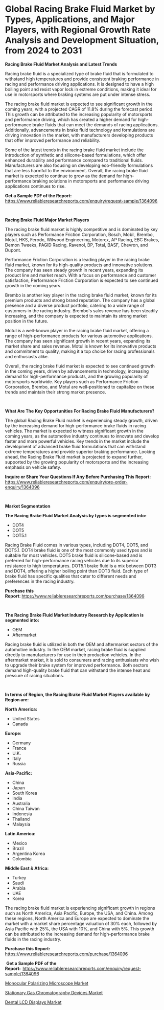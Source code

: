 <p><h1>Global Racing Brake Fluid Market by Types, Applications, and Major Players, with Regional Growth Rate Analysis and Development Situation, from 2024 to 2031</h1></p><p><strong>Racing Brake Fluid Market Analysis and Latest Trends</strong></p>
<p><p>Racing brake fluid is a specialized type of brake fluid that is formulated to withstand high temperatures and provide consistent braking performance in racing and performance driving applications. It is designed to have a high boiling point and resist vapor lock in extreme conditions, making it ideal for use in motorsports where braking systems are put under intense stress.</p><p>The racing brake fluid market is expected to see significant growth in the coming years, with a projected CAGR of 11.8% during the forecast period. This growth can be attributed to the increasing popularity of motorsports and performance driving, which has created a higher demand for high-performance brake fluids that can meet the demands of racing applications. Additionally, advancements in brake fluid technology and formulations are driving innovation in the market, with manufacturers developing products that offer improved performance and reliability.</p><p>Some of the latest trends in the racing brake fluid market include the introduction of synthetic and silicone-based formulations, which offer enhanced durability and performance compared to traditional fluids. Manufacturers are also focusing on developing eco-friendly formulations that are less harmful to the environment. Overall, the racing brake fluid market is expected to continue to grow as the demand for high-performance braking solutions in motorsports and performance driving applications continues to rise.</p></p>
<p><strong>Get a Sample PDF of the Report:&nbsp;</strong> <a href="https://www.reliableresearchreports.com/enquiry/request-sample/1364096">https://www.reliableresearchreports.com/enquiry/request-sample/1364096</a></p>
<p>&nbsp;</p>
<p><strong>Racing Brake Fluid Major Market Players</strong></p>
<p><p>The racing brake fluid market is highly competitive and is dominated by key players such as Performance Friction Corporation, Bosch, Mobil, Brembo, Motul, HKS, Ferodo, Wilwood Engineering, Motorex, AP Racing, EBC Brakes, Demon Tweeks, PAGID Racing, Ravenol, BP, Total, BASF, Chevron, and Dupont.</p><p>Performance Friction Corporation is a leading player in the racing brake fluid market, known for its high-quality products and innovative solutions. The company has seen steady growth in recent years, expanding its product line and market reach. With a focus on performance and customer satisfaction, Performance Friction Corporation is expected to see continued growth in the coming years.</p><p>Brembo is another key player in the racing brake fluid market, known for its premium products and strong brand reputation. The company has a global presence and a diverse product portfolio, catering to a wide range of customers in the racing industry. Brembo's sales revenue has been steadily increasing, and the company is expected to maintain its strong market position in the future.</p><p>Motul is a well-known player in the racing brake fluid market, offering a range of high-performance products for various automotive applications. The company has seen significant growth in recent years, expanding its market share and sales revenue. Motul is known for its innovative products and commitment to quality, making it a top choice for racing professionals and enthusiasts alike.</p><p>Overall, the racing brake fluid market is expected to see continued growth in the coming years, driven by advancements in technology, increasing demand for high-performance products, and the growing popularity of motorsports worldwide. Key players such as Performance Friction Corporation, Brembo, and Motul are well-positioned to capitalize on these trends and maintain their strong market presence.</p></p>
<p>&nbsp;</p>
<p><strong>What Are The Key Opportunities For Racing Brake Fluid Manufacturers?</strong></p>
<p><p>The global Racing Brake Fluid market is experiencing steady growth, driven by the increasing demand for high-performance brake fluids in racing vehicles. The market is expected to witness significant growth in the coming years, as the automotive industry continues to innovate and develop faster and more powerful vehicles. Key trends in the market include the development of advanced brake fluid formulations that can withstand extreme temperatures and provide superior braking performance. Looking ahead, the Racing Brake Fluid market is projected to expand further, supported by the growing popularity of motorsports and the increasing emphasis on vehicle safety.</p></p>
<p><strong>Inquire or Share Your Questions If Any Before Purchasing This Report:</strong> <a href="https://www.reliableresearchreports.com/enquiry/pre-order-enquiry/1364096">https://www.reliableresearchreports.com/enquiry/pre-order-enquiry/1364096</a></p>
<p>&nbsp;</p>
<p><strong>Market Segmentation</strong></p>
<p><strong>The Racing Brake Fluid Market Analysis by types is segmented into:</strong></p>
<p><ul><li>DOT4</li><li>DOT5</li><li>DOT5.1</li></ul></p>
<p><p>Racing Brake Fluid comes in various types, including DOT4, DOT5, and DOT5.1. DOT4 brake fluid is one of the most commonly used types and is suitable for most vehicles. DOT5 brake fluid is silicone-based and is preferred for high-performance racing vehicles due to its superior resistance to high temperatures. DOT5.1 brake fluid is a mix between DOT3 and DOT4, offering a higher boiling point than DOT3 fluid. Each type of brake fluid has specific qualities that cater to different needs and preferences in the racing industry.</p></p>
<p><strong>Purchase this Report:&nbsp;</strong><a href="https://www.reliableresearchreports.com/purchase/1364096">https://www.reliableresearchreports.com/purchase/1364096</a></p>
<p>&nbsp;</p>
<p><strong>The Racing Brake Fluid Market Industry Research by Application is segmented into:</strong></p>
<p><ul><li>OEM</li><li>Aftermarket</li></ul></p>
<p><p>Racing brake fluid is utilized in both the OEM and aftermarket sectors of the automotive industry. In the OEM market, racing brake fluid is supplied directly to manufacturers for use in their production vehicles. In the aftermarket market, it is sold to consumers and racing enthusiasts who wish to upgrade their brake system for improved performance. Both sectors demand high-quality brake fluid that can withstand the intense heat and pressure of racing situations.</p></p>
<p>&nbsp;</p>
<p><strong>In terms of Region, the Racing Brake Fluid Market Players available by Region are:</strong></p>
<p>
    <p> <strong> North America: </strong>
        <ul>
            <li>United States</li>
            <li>Canada</li>
        </ul>
        </p> 
    <p> <strong> Europe: </strong>
        <ul>
            <li>Germany</li>
            <li>France</li>
            <li>U.K.</li>
            <li>Italy</li>
            <li>Russia</li>
        </ul>
        </p> 
    <p> <strong> Asia-Pacific: </strong>
        <ul>
            <li>China</li>
            <li>Japan</li>
            <li>South Korea</li>
            <li>India</li>
            <li>Australia</li>
            <li>China Taiwan</li>
            <li>Indonesia</li>
            <li>Thailand</li>
            <li>Malaysia</li>
        </ul>
        </p> 
    <p> <strong> Latin America: </strong>
        <ul>
            <li>Mexico</li>
            <li>Brazil</li>
            <li>Argentina Korea</li>
            <li>Colombia</li>
        </ul>
        </p> 
    <p> <strong> Middle East & Africa: </strong>
        <ul>
            <li>Turkey</li>
            <li>Saudi</li>
            <li>Arabia</li>
            <li>UAE</li>
            <li>Korea</li>
        </ul>
    </p>
    </p>
<p><p>The racing brake fluid market is experiencing significant growth in regions such as North America, Asia Pacific, Europe, the USA, and China. Among these regions, North America and Europe are expected to dominate the market with a market share percentage valuation of 30% each, followed by Asia Pacific with 25%, the USA with 10%, and China with 5%. This growth can be attributed to the increasing demand for high-performance brake fluids in the racing industry.</p></p>
<p><strong>Purchase this Report: </strong><a href="https://www.reliableresearchreports.com/purchase/1364096">https://www.reliableresearchreports.com/purchase/1364096</a></p>
<p>&nbsp;<strong>Get a Sample PDF of the Report:&nbsp;&nbsp;</strong><a href="https://www.reliableresearchreports.com/enquiry/request-sample/1364096">https://www.reliableresearchreports.com/enquiry/request-sample/1364096</a></p>
<p><strong></strong></p>
<p><p><a href="https://view.publitas.com/reportprime-1/monocular-polarizing-microscope-market-size-growth-outlook-from-2023-to-2030-projecting-at-markets-trends-analysis-by-application-regional-outlook-and-revenue/">Monocular Polarizing Microscope Market</a></p><p><a href="https://view.publitas.com/reportprime-1/stationary-gas-chromatography-devices-market-research-report-forecasted-for-period-from-2023-2030-by-market-type-market-application-and-region/">Stationary Gas Chromatography Devices Market</a></p><p><a href="https://view.publitas.com/reportprime-1/dental-lcd-displays-market-size-market-share-and-global-market-analysis-report-2023-2030/">Dental LCD Displays Market</a></p></p>
